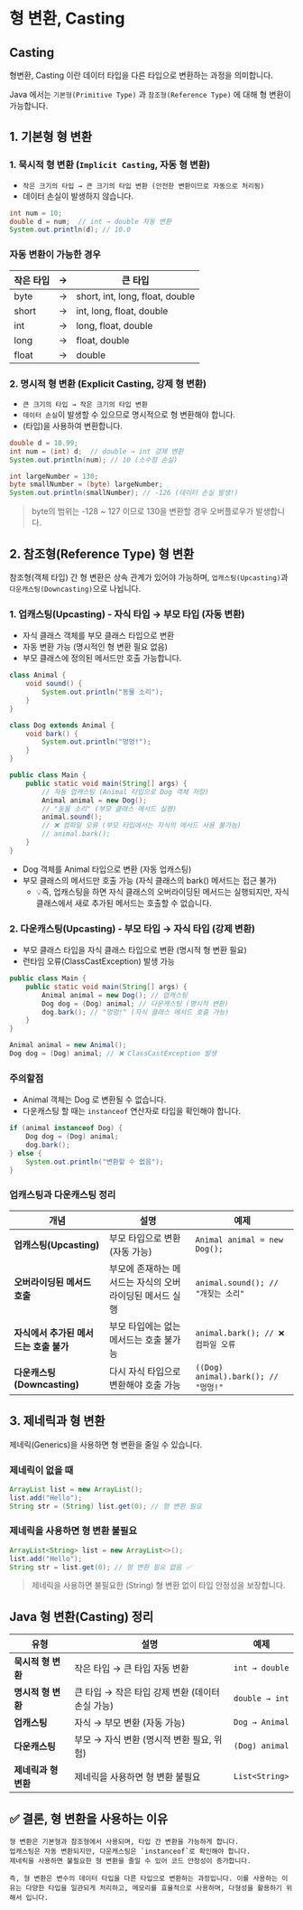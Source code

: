 # 형 변환, Casting

## Casting
형변환, Casting 이란 데이터 타입을 다른 타입으로 변환하는 과정을 의미합니다.

Java 에서는 `기본형(Primitive Type)` 과 `참조형(Reference Type)` 에 대해 형 변환이 가능합니다.

## 1. 기본형 형 변환

### 1. 묵시적 형 변환 (`Implicit Casting`, 자동 형 변환)
- `작은 크기의 타입 → 큰 크기의 타입 변환 (안전한 변환이므로 자동으로 처리됨)`
- 데이터 손실이 발생하지 않습니다.

```java
int num = 10;
double d = num;  // int → double 자동 변환
System.out.println(d); // 10.0
```

### 자동 변환이 가능한 경우
|작은 타입|→|큰 타입|
|---|-|---|
|byte	|→|	short, int, long, float, double|
|short	|→|	int, long, float, double|
|int	|→|	long, float, double|
|long	|→|	float, double|
|float	|→|	double|

### 2. 명시적 형 변환 (Explicit Casting, 강제 형 변환)
- `큰 크기의 타입 → 작은 크기의 타입 변환`
- `데이터 손실`이 발생할 수 있으므로 명시적으로 형 변환해야 합니다.
- (타입)을 사용하여 변환합니다.

```java
double d = 10.99;
int num = (int) d;  // double → int 강제 변환
System.out.println(num); // 10 (소수점 손실)
```
```java
int largeNumber = 130;
byte smallNumber = (byte) largeNumber;
System.out.println(smallNumber); // -126 (데이터 손실 발생!)
```
> byte의 범위는 -128 ~ 127 이므로 130을 변환할 경우 오버플로우가 발생합니다.

## 2. 참조형(Reference Type) 형 변환
참조형(객체 타입) 간 형 변환은 상속 관계가 있어야 가능하며, `업캐스팅(Upcasting)`과 `다운캐스팅(Downcasting)`으로 나뉩니다.

### 1. 업캐스팅(Upcasting) - 자식 타입 → 부모 타입 (자동 변환)
- 자식 클래스 객체를 부모 클래스 타입으로 변환
- 자동 변환 가능 (명시적인 형 변환 필요 없음)
- 부모 클래스에 정의된 메서드만 호출 가능합니다.

```java
class Animal {
    void sound() {
        System.out.println("동물 소리");
    }
}

class Dog extends Animal {
    void bark() {
        System.out.println("멍멍!");
    }
}

public class Main {
    public static void main(String[] args) {
        // 자동 업캐스팅 (Animal 타입으로 Dog 객체 저장)
        Animal animal = new Dog();
        // "동물 소리" (부모 클래스 메서드 실행)
        animal.sound(); 
        // ❌ 컴파일 오류 (부모 타입에서는 자식의 메서드 사용 불가능)
        // animal.bark();
    }
}
```

- Dog 객체를 Animal 타입으로 변환 (자동 업캐스팅)
- 부모 클래스의 메서드만 호출 가능 (자식 클래스의 bark() 메서드는 접근 불가)
    - 💡즉, 업캐스팅을 하면 자식 클래스의 오버라이딩된 메서드는 실행되지만, 자식 클래스에서 새로 추가된 메서드는 호출할 수 없습니다. 

### 2. 다운캐스팅(Upcasting) - 부모 타입 → 자식 타입 (강제 변환)
- 부모 클래스 타입을 자식 클래스 타입으로 변환 (명시적 형 변환 필요)
- 런타임 오류(ClassCastException) 발생 가능

```java
public class Main {
    public static void main(String[] args) {
        Animal animal = new Dog(); // 업캐스팅
        Dog dog = (Dog) animal; // 다운캐스팅 (명시적 변환)
        dog.bark(); // "멍멍!" (자식 클래스 메서드 호출 가능)
    }
}
```
```java
Animal animal = new Animal();
Dog dog = (Dog) animal; // ❌ ClassCastException 발생
```

### 주의할점
- Animal 객체는 Dog 로 변환될 수 없습니다.
- 다운캐스팅 할 때는 `instanceof` 연산자로 타입을 확인해야 합니다.

```java
if (animal instanceof Dog) {
    Dog dog = (Dog) animal;
    dog.bark();
} else {
    System.out.println("변환할 수 없음");
}
```

### 업캐스팅과 다운캐스팅 정리

| 개념 | 설명 | 예제 |
|------|------|------|
| **업캐스팅(Upcasting)** | 부모 타입으로 변환 (자동 가능) | `Animal animal = new Dog();` |
| **오버라이딩된 메서드 호출** | 부모에 존재하는 메서드는 자식의 오버라이딩된 메서드 실행 | `animal.sound(); // "개짖는 소리"` |
| **자식에서 추가된 메서드는 호출 불가** | 부모 타입에는 없는 메서드는 호출 불가능 | `animal.bark(); // ❌ 컴파일 오류` |
| **다운캐스팅(Downcasting)** | 다시 자식 타입으로 변환해야 호출 가능 | `((Dog) animal).bark(); // "멍멍!"` |

## 3. 제네릭과 형 변환

제네릭(Generics)을 사용하면 형 변환을 줄일 수 있습니다.

### 제네릭이 없을 때

```java
ArrayList list = new ArrayList();
list.add("Hello");
String str = (String) list.get(0); // 형 변환 필요
```

### 제네릭을 사용하면 형 변환 불필요
```java
ArrayList<String> list = new ArrayList<>();
list.add("Hello");
String str = list.get(0); // 형 변환 필요 없음 ✅
```

> 제네릭을 사용하면 불필요한 (String) 형 변환 없이 타입 안정성을 보장합니다.

## Java 형 변환(Casting) 정리

| 유형 | 설명 | 예제 |
|------|------|------|
| **묵시적 형 변환** | 작은 타입 → 큰 타입 자동 변환 | `int → double` |
| **명시적 형 변환** | 큰 타입 → 작은 타입 강제 변환 (데이터 손실 가능) | `double → int` |
| **업캐스팅** | 자식 → 부모 변환 (자동 가능) | `Dog → Animal` |
| **다운캐스팅** | 부모 → 자식 변환 (명시적 변환 필요, 위험) | `(Dog) animal` |
| **제네릭과 형 변환** | 제네릭을 사용하면 형 변환 불필요 | `List<String>` |

## ✅ 결론, 형 변환을 사용하는 이유
    형 변환은 기본형과 참조형에서 사용되며, 타입 간 변환을 가능하게 합니다.
    업캐스팅은 자동 변환되지만, 다운캐스팅은 `instanceof`로 확인해야 합니다.
    제네릭을 사용하면 불필요한 형 변환을 줄일 수 있어 코드 안정성이 증가합니다.

    즉, 형 변환은 변수의 데이터 타입을 다른 타입으로 변환하는 과정입니다. 이를 사용하는 이유는 다양한 타입을 일관되게 처리하고, 메모리를 효율적으로 사용하며, 다형성을 활용하기 위해서 입니다.
